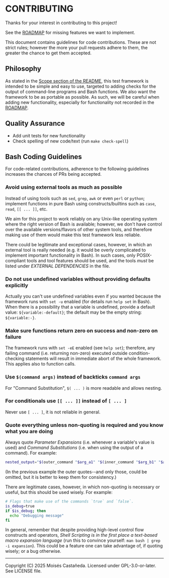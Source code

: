 # CONTRIBUTING

Thanks for your interest in contributing to this project!

See the [ROADMAP](ROADMAP.md) for missing features we want to implement.

This document contains guidelines for code contributions.  These are not strict rules;
however the more your pull requests adhere to them, the greater the chance to get them
accepted.


## Philosophy

As stated in the [Scope section of the README](README.md#scope), this test framework is
intended to be simple and easy to use, targeted to adding checks for the output of
command-line programs and Bash functions.  We also want the framework to be as portable
as possible.  As such, we will be careful when adding new functionality, especially for
functionality not recorded in the [ROADMAP](ROADMAP.md).


## Quality Assurance

- Add unit tests for new functionality
- Check spelling of new code/text (run `make check-spell`)


## Bash Coding Guidelines

For code-related contributions, adherence to the following guidelines increases the
chances of PRs being accepted.


### Avoid using external tools as much as possible

Instead of using tools such as `sed`, `grep`, `awk` or even `perl` or `python`;
implement functions in pure Bash using constructs/builtins such as `case`,
`read`, `[[ ... ]]`, etc.

We aim for this project to work reliably on any Unix-like operating system where the
right version of Bash is available; however, we don't have control over the available
versions/flavors of other system tools, and therefore making use of them would make
this test framework less reliable.

There could be legitimate and exceptional cases, however, in which an external tool is
really needed (e.g. it would be overly complicated to implement important functionality
in Bash).  In such cases, only POSIX-compliant tools and tool features should be used,
and the tools *must* be listed under _EXTERNAL DEPENDENCIES_ in the [](README.md) file.


### Do not use undefined variables without providing defaults explicitly

Actually you can't use undefined variables even if you wanted because the framework runs
with `set -u` enabled (for details run `help set` in Bash).  When there is a possibility
that a variable is undefined, provide a default value: `${variable:-default}`; the
default may be the empty string: `${variable:-}`.


### Make sure functions return zero on success and non-zero on failure

The framework runs with `set -eE` enabled (see `help set`); therefore, any failing
command (i.e. returning non-zero) executed outside condition-checking statements will
result in immediate abort of the whole framework.  This applies also to function calls.


### Use `$(command args)` instead of backticks ``command args``

For "Command Substitution", `$( ... )` is more readable and allows nesting.


### For conditionals use `[[ ... ]]` instead of `[ ... ]`

Never use `[ ... ]`, it is not reliable in general.


### Quote everything unless non-quoting is required and you know what you are doing

Always quote _Parameter Expansions_ (i.e. whenever a variable's value is used) and
_Command Substitutions_ (i.e. when using the output of a command). For example:

  ```bash
  nested_output="$(outer_command "$arg_a1" "$(inner_command "$arg_b1" "$arg_b2")")"
  ```

(In the previous example the outer quotes--and only those, could be omitted, but it is
better to keep them for consistency.)

There are legitimate cases, however, in which non-quoting is necessary or useful, but
this should be used wisely. For example:

  ```bash
  # Flags that make use of the commands `true` and `false`.
  is_debug=true
  if $is_debug; then
    echo "Debugging message"
  fi
  ```

In general, remember that despite providing high-level control flow constructs and
operators, *Shell Scripting is in the first place a text-based macro expansion language*
(run this to convince yourself: `man bash | grep -i expansion`).  This could be a feature
one can take advantage of, if quoting wisely; or a bug otherwise.


---
Copyright (C) 2025 Moisés Castañeda.
Licensed under GPL-3.0-or-later. See LICENSE file.
<!-- SPDX-License-Identifier: GPL-3.0-or-later -->
